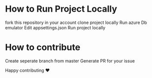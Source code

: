 # How to Run Project Locally 
fork this repository in your account
clone project locally
Run azure Db emulator
Edit appsettings.json
Run project locally

# How to contribute
Create seperate branch from master
Generate PR for your issue

Happy contributing ❤️
